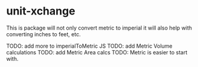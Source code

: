 # unit-xchange
This is package will not only convert metric to imperial it will also help with converting inches to feet, etc.

TODO: add more to imperialToMetric JS
TODO: add Metric Volume calculations
TODO: add Metric Area calcs
TODO: Metric is easier to start with.